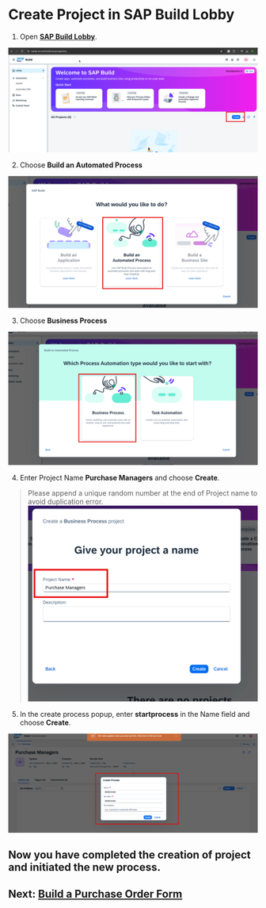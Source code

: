 # Create Project in SAP Build Lobby

1. Open **[SAP Build Lobby](https://hands-on.eu10.build.cloud.sap/lobby)**.

![](./images/lobby.png)

2. Choose **Build an Automated Process**

![](./images/choosebuild.png)

3. Choose **Business Process**

![](./images/bp.png)

4. Enter Project Name **Purchase Managers** and choose **Create**.
> Please append a unique random number at the end of Project name to avoid duplication error.
![](./images/projectname.png)

5. In the create process popup, enter **startprocess** in the Name field and choose **Create**.

![](./images/createprocess.png)

## Now you have completed the creation of project and initiated the new process.

## Next: [Build a Purchase Order Form](../form/README.md)



